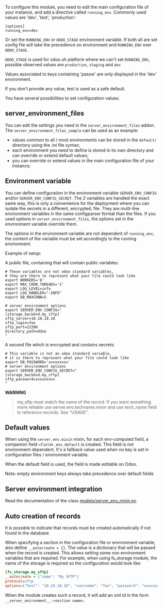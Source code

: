 To configure this module, you need to edit the main configuration file
of your instance, and add a directive called `running_env`. Commonly
used values are 'dev', 'test', 'production':

    [options]
    running_env=dev

Or set the `RUNNING_ENV` or `ODOO_STAGE` environment variable. If both all are set config file
will take the precedence on environment and `RUNNING_ENV` over `ODOO_STAGE`.

`ODOO_STAGE` is used for odoo.sh platform where we can't set `RUNNING_ENV`, possible
observed values are `production`, `staging` and `dev`

Values associated to keys containing 'passw' are only displayed in the
'dev' environment.

If you don't provide any value, test is used as a safe default.

You have several possibilities to set configuration values:

## server_environment_files

You can edit the settings you need in the `server_environment_files`
addon. The `server_environment_files_sample` can be used as an example:

- values common to all / most environments can be stored in the
  `default/` directory using the .ini file syntax;
- each environment you need to define is stored in its own directory and
  can override or extend default values;
- you can override or extend values in the main configuration file of
  your instance;

## Environment variable

You can define configuration in the environment variable
`SERVER_ENV_CONFIG` and/or `SERVER_ENV_CONFIG_SECRET`. The 2 variables
are handled the exact same way, this is only a convenience for the
deployment where you can isolate the secrets in a different, encrypted,
file. They are multi-line environment variables in the same configparser
format than the files. If you used options in
`server_environment_files`, the options set in the environment variable
override them.

The options in the environment variable are not dependent of
`running_env`, the content of the variable must be set accordingly to
the running environment.

Example of setup:

A public file, containing that will contain public variables:

    # These variables are not odoo standard variables,
    # they are there to represent what your file could look like
    export WORKERS='8'
    export MAX_CRON_THREADS='1'
    export LOG_LEVEL=info
    export LOG_HANDLER=":INFO"
    export DB_MAXCONN=5

    # server environment options
    export SERVER_ENV_CONFIG="
    [storage_backend.my_sftp]
    sftp_server=10.10.10.10
    sftp_login=foo
    sftp_port=22200
    directory_path=Odoo
    "

A second file which is encrypted and contains secrets:

    # This variable is not an odoo standard variable,
    # it is there to represent what your file could look like
    export DB_PASSWORD='xxxxxxxxx'
    # server environment options
    export SERVER_ENV_CONFIG_SECRET="
    [storage_backend.my_sftp]
    sftp_password=xxxxxxxxx
    "

**WARNING**

> my_sftp must match the name of the record. If you want something more
> reliable use server.env.techname.mixin and use tech_name field to
> reference records. See "USAGE".

## Default values

When using the `server.env.mixin` mixin, for each env-computed field, a
companion field `<field>_env_default` is created. This field is not
environment-dependent. It's a fallback value used when no key is set in
configuration files / environment variable.

When the default field is used, the field is made editable on Odoo.

Note: empty environment keys always take precedence over default fields

## Server environment integration

Read the documentation of the class
[models/server_env_mixin.py](models/server_env_mixin.py).

## Auto creation of records

It is possible to indicate that records must be created automatically if not found in the database.

When specifying a section in the configuration file or environment variable, also define ``__autocreate = {}``.
The value is a dictionary that will be passed when the record is created. This allows setting some non environment variables that are required.
For example, when using fs_storage module, the name of the storage is required so the configuration would look like:

```ini
[fs_storage.my_sftp]
__autocreate = {"name": "My SFTP"}
protocol=sftp
options={"host": "10.10.10.10", "username": "foo", "password": "xxxxxxxxx"}
```

When the module creates such a record, it will add an xml id in the form `__server_enironment__.<section name>`.
